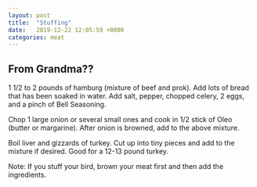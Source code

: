 ```yaml
---
layout: post
title:  "Stuffing"
date:   2019-12-22 12:05:59 +0000
categories: meat
---
```


## From Grandma??

 1 1/2 to 2 pounds of hamburg (mixture of beef and prok). Add lots of bread that has been soaked in water. Add salt, pepper, chopped celery, 2 eggs, and a pinch of Bell Seasoning.

Chop 1 large onion or several small ones and cook in 1/2 stick of Oleo (butter or margarine). After onion is browned, add to the above mixture.

Boil liver and gizzards of turkey. Cut up into tiny pieces and add to the mixture if desired. Good for a 12-13 pound turkey.

Note: If you stuff your bird, brown your meat first and then add the ingredients. 